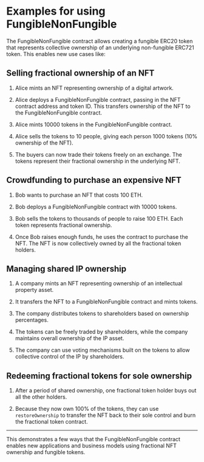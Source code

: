 # Examples for using FungibleNonFungible

The FungibleNonFungible contract allows creating a fungible ERC20 token that represents collective ownership of an underlying non-fungible ERC721 token. This enables new use cases like:

## Selling fractional ownership of an NFT

1. Alice mints an NFT representing ownership of a digital artwork.

2. Alice deploys a FungibleNonFungible contract, passing in the NFT contract address and token ID. This transfers ownership of the NFT to the FungibleNonFungible contract.

3. Alice mints 10000 tokens in the FungibleNonFungible contract.

4. Alice sells the tokens to 10 people, giving each person 1000 tokens (10% ownership of the NFT).

5. The buyers can now trade their tokens freely on an exchange. The tokens represent their fractional ownership in the underlying NFT.

## Crowdfunding to purchase an expensive NFT

1. Bob wants to purchase an NFT that costs 100 ETH.

2. Bob deploys a FungibleNonFungible contract with 10000 tokens.

3. Bob sells the tokens to thousands of people to raise 100 ETH. Each token represents fractional ownership.

4. Once Bob raises enough funds, he uses the contract to purchase the NFT. The NFT is now collectively owned by all the fractional token holders.

## Managing shared IP ownership

1. A company mints an NFT representing ownership of an intellectual property asset.

2. It transfers the NFT to a FungibleNonFungible contract and mints tokens.

3. The company distributes tokens to shareholders based on ownership percentages.

4. The tokens can be freely traded by shareholders, while the company maintains overall ownership of the IP asset.

5. The company can use voting mechanisms built on the tokens to allow collective control of the IP by shareholders.

## Redeeming fractional tokens for sole ownership

1. After a period of shared ownership, one fractional token holder buys out all the other holders.

2. Because they now own 100% of the tokens, they can use `restoreOwnership` to transfer the NFT back to their sole control and burn the fractional token contract.

---

This demonstrates a few ways that the FungibleNonFungible contract enables new applications and business models using fractional NFT ownership and fungible tokens.
